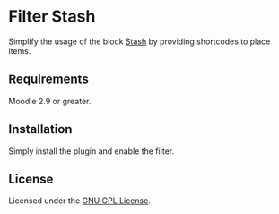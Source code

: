 Filter Stash
============

Simplify the usage of the block [Stash](https://moodle.org/plugins/block_stash) by providing shortcodes to place items.

Requirements
------------

Moodle 2.9 or greater.

Installation
------------

Simply install the plugin and enable the filter.

License
-------

Licensed under the [GNU GPL License](http://www.gnu.org/copyleft/gpl.html).
